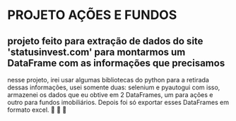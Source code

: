 # PROJETO AÇÕES E FUNDOS
## **projeto feito para extração de dados do site 'statusinvest.com' para montarmos um DataFrame com as informações que precisamos**

nesse projeto, irei usar algumas bibliotecas do python para a retirada dessas informações, usei somente duas: selenium e pyautogui
com isso, armazenei os dados que eu obtive em 2 DataFrames, um para ações e outro para fundos imobiliários. Depois foi só exportar esses DataFrames em formato excel.
:call_me_hand: :call_me_hand: :call_me_hand:
